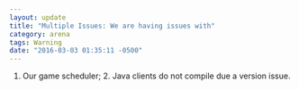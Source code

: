 ```yaml
---
layout: update
title: "Multiple Issues: We are having issues with"
category: arena
tags: Warning
date: "2016-03-03 01:35:11 -0500"
---
```


1. Our game scheduler; 2. Java clients do not compile due a version issue.
